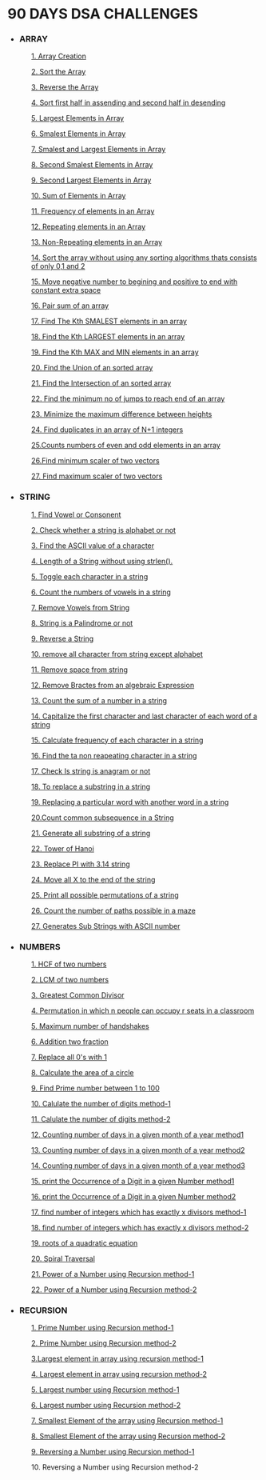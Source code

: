 <div>
    <h1> 90 DAYS DSA CHALLENGES</h1>            
    <ul>
    <h3><li>ARRAY</li></h3>
    <p><ol><a href="https://github.com/99monisha/90-DAYS-DSA-CHALLENGES/blob/master/ARRAY/array%20creation/array.cpp">1. Array Creation</a></ol></p>
     <p><ol><a href="https://github.com/99monisha/90-DAYS-DSA-CHALLENGES/blob/master/ARRAY/sort%20array/sort.cpp">2. Sort the Array</a></ol></p>
      <p><ol><a href="https://github.com/99monisha/90-DAYS-DSA-CHALLENGES/blob/master/ARRAY/reverse/reverse.cpp">3. Reverse the Array</a></ol></p>
        <p><ol><a href="https://github.com/99monisha/90-DAYS-DSA-CHALLENGES/blob/master/ARRAY/sort%20asdes/asdes.cpp">4. Sort first half in assending and second half in             desending</a></ol></p>
        <p><ol><a href="https://github.com/99monisha/90-DAYS-DSA-CHALLENGES/blob/master/ARRAY/largest%20element/large.cpp">5. Largest Elements in Array</a></ol></p>
    <p><ol><a href="https://github.com/99monisha/90-DAYS-DSA-CHALLENGES/blob/master/ARRAY/Smallest%20elements/small.cpp">6. Smalest Elements in Array</a></ol></p>
     <p><ol><a href="https://github.com/99monisha/90-DAYS-DSA-CHALLENGES/blob/master/ARRAY/smallest%20and%20largest/smalllarge.cpp">7. Smalest and Largest Elements in Array</a></ol></p>
     <p><ol><a href="https://github.com/99monisha/90-DAYS-DSA-CHALLENGES/blob/master/ARRAY/second%20smallest%20elements/secondsmall.cpp">8. Second Smalest Elements in Array</a></ol></p>
     <p><ol><a href="https://github.com/99monisha/90-DAYS-DSA-CHALLENGES/blob/master/ARRAY/second%20largest%20element/secLarge.cpp">9. Second Largest Elements in Array</a></ol></p>
      <p><ol><a href="https://github.com/99monisha/90-DAYS-DSA-CHALLENGES/blob/master/ARRAY/sum%20array/sum.cpp">10. Sum of Elements in Array</a></ol></p>
      <p><ol><a href="https://github.com/99monisha/90-DAYS-DSA-CHALLENGES/blob/master/ARRAY/Frequency-array/freq.cpp">11. Frequency of elements in an Array</a></ol></p>
 <p><ol><a href="https://github.com/99monisha/90-DAYS-DSA-CHALLENGES/blob/master/ARRAY/Repeating%20Element/repeat.cpp">12. Repeating elements in an Array</a></ol></p>
      <p><ol><a href="https://github.com/99monisha/90-DAYS-DSA-CHALLENGES/blob/master/ARRAY/Non%20repeating%20element/non.cpp">13. Non-Repeating elements in an Array</a></ol></p>
      <p><ol><a href="https://github.com/99monisha/90-DAYS-DSA-CHALLENGES/blob/master/ARRAY/Arange%200%2C1%2C2/arange.cpp">14. Sort the array without using any sorting algorithms thats consists of only 0,1 and 2</a></ol></p>
        <p><ol><a href="https://github.com/99monisha/90-DAYS-DSA-CHALLENGES/blob/master/ARRAY/Rearrange/rearr.cpp">15. Move negative number to begining and positive to end with constant extra space</a></ol></p>
      <p><ol><a href="https://github.com/99monisha/90-DAYS-DSA-CHALLENGES/blob/master/ARRAY/pair%20of%20sum/pair.cpp">16. Pair sum of an array</a></ol></p>
      <p><ol><a href="https://github.com/99monisha/90-DAYS-DSA-CHALLENGES/blob/master/ARRAY/kth%20%20smallest%20elements/kth.cpp">17. Find The Kth SMALEST elements in an array</a></ol></p>
      <p><ol><a href="https://github.com/99monisha/90-DAYS-DSA-CHALLENGES/blob/master/ARRAY/kth%20largest%20elements/largest.cpp">18. Find the Kth LARGEST elements in an array</a></ol></p>
      <p><ol><a href="https://github.com/99monisha/90-DAYS-DSA-CHALLENGES/blob/master/ARRAY/Kth%20small%20and%20large/SmLg.cpp">19. Find the Kth MAX and MIN elements in an array</a></ol></p>
        <p><ol><a href="https://github.com/99monisha/90-DAYS-DSA-CHALLENGES/blob/master/ARRAY/Union/union.cpp">20. Find the Union of an sorted array</a></ol></p>
      <p><ol><a href="https://github.com/99monisha/90-DAYS-DSA-CHALLENGES/blob/master/ARRAY/Intersection/inter.cpp">21. Find the Intersection of an sorted array</a></ol></p>
      <p><ol><a href="https://github.com/99monisha/90-DAYS-DSA-CHALLENGES/blob/master/ARRAY/minimum%20jums/mini.cpp">22. Find the minimum no of jumps to reach end of an array</a></ol></p>
      <p><ol><a href="https://github.com/99monisha/90-DAYS-DSA-CHALLENGES/blob/master/ARRAY/height%20minimize/height.cpp">23. Minimize the maximum difference between heights</a></ol></p>
      <p><ol><a href="https://github.com/99monisha/90-DAYS-DSA-CHALLENGES/blob/master/ARRAY/duplicate%20N%2B1/dupli.cpp">24. Find duplicates in an array of N+1 integers</a></ol></p>
        <p><ol><a href="https://github.com/99monisha/90-DAYS-DSA-CHALLENGES/blob/master/ARRAY/count%20odd%20even/oddeve.cpp">25.Counts numbers of even and odd elements in an array</a></ol></p>
      <p><ol><a href="https://github.com/99monisha/90-DAYS-DSA-CHALLENGES/blob/master/ARRAY/minimum%20scalar%20product/minscaler.cpp">26.Find minimum scaler of two vectors</a></ol></p>
      <p><ol><a href="https://github.com/99monisha/90-DAYS-DSA-CHALLENGES/blob/master/ARRAY/maxium%20scaler/maxscaler.cpp">27. Find maximum scaler of two vectors</a></ol></p>
       <h3><li>STRING</li></h3>
      <p><ol><a href="https://github.com/99monisha/90-DAYS-DSA-CHALLENGES/blob/master/STRING/pro-1/vowelorcon.cpp">1. Find Vowel or Consonent</a></ol></p>
      <p><ol><a href="https://github.com/99monisha/90-DAYS-DSA-CHALLENGES/blob/master/STRING/pro-2/alpha.cpp">2. Check whether a string is alphabet or not</a></ol></p>
        <p><ol><a href="https://github.com/99monisha/90-DAYS-DSA-CHALLENGES/blob/master/STRING/pro-3/ascii.cpp">3. Find the ASCII value of a character</a></ol></p>
      <p><ol><a href="https://github.com/99monisha/90-DAYS-DSA-CHALLENGES/blob/master/STRING/pro-4/length.cpp">4. Length of a String without using strlen().</a></ol></p>
      <p><ol><a href="https://github.com/99monisha/90-DAYS-DSA-CHALLENGES/blob/master/STRING/pro-5/togglechar.cpp">5. Toggle each character in a string</a></ol></p>
      <p><ol><a href="https://github.com/99monisha/90-DAYS-DSA-CHALLENGES/blob/master/STRING/pro-6/vowlcount.cpp">6. Count the numbers of  vowels in a string</a></ol></p>
      <p><ol><a href="https://github.com/99monisha/90-DAYS-DSA-CHALLENGES/blob/master/STRING/pro-7/remvowl.cpp">7. Remove Vowels from String</a></ol></p>
        <p><ol><a href="https://github.com/99monisha/90-DAYS-DSA-CHALLENGES/blob/master/STRING/pro-8/palindrome.cpp">8. String is a Palindrome or not</a></ol></p>
      <p><ol><a href="https://github.com/99monisha/90-DAYS-DSA-CHALLENGES/blob/master/STRING/pro-9/reverse.cpp">9. Reverse a String</a></ol></p>
      <p><ol><a href="https://github.com/99monisha/90-DAYS-DSA-CHALLENGES/blob/master/STRING/pro-10/remchar.cpp">10. remove all character from string except alphabet</a></ol></p>
      <p><ol><a href="https://github.com/99monisha/90-DAYS-DSA-CHALLENGES/blob/master/STRING/pro-11/spacerem.cpp">11. Remove space from string</a></ol></p>
      <p><ol><a href="https://github.com/99monisha/90-DAYS-DSA-CHALLENGES/blob/master/STRING/pro-12/rembractes.cpp">12. Remove Bractes from an algebraic Expression</a></ol></p>
        <p><ol><a href="https://github.com/99monisha/90-DAYS-DSA-CHALLENGES/blob/master/STRING/pro-13/sum.cpp">13. Count the sum of a number in a string</a></ol></p>
      <p><ol><a href="https://github.com/99monisha/90-DAYS-DSA-CHALLENGES/blob/master/STRING/prob-14/capi.cpp">14. Capitalize the first character and last character of each word of a string </a></ol></p>
      <p><ol><a href="https://github.com/99monisha/90-DAYS-DSA-CHALLENGES/blob/master/STRING/pro-15/frequency.cpp">15. Calculate frequency of each character in a string</a></ol></p>
      <p><ol><a href="https://github.com/99monisha/90-DAYS-DSA-CHALLENGES/blob/master/STRING/pro-16/nonrepeat.cpp">16. Find the ta non reapeating character in a string</a></ol></p>
      <p><ol><a href="https://github.com/99monisha/90-DAYS-DSA-CHALLENGES/blob/master/STRING/pro-17/anagram.cpp">17. Check Is string is anagram or not</a></ol></p>
      <p><ol><a href="https://github.com/99monisha/90-DAYS-DSA-CHALLENGES/blob/master/STRING/pro-18/resub.cpp">18. To replace a substring in a string</a></ol></p>
      <p><ol><a href="https://github.com/99monisha/90-DAYS-DSA-CHALLENGES/blob/master/STRING/pro-19/word.cpp">19. Replacing a particular word with another word in a string</a></ol></p>
      <p><ol><a href="https://github.com/99monisha/90-DAYS-DSA-CHALLENGES/blob/master/STRING/pro-20/subsequenc.cpp">20.Count common subsequence in a String </a></ol></p>
      <p><ol><a href="https://github.com/99monisha/90-DAYS-DSA-CHALLENGES/blob/master/STRING/pro-21/subsstring.cpp">21. Generate all substring of a string</a></ol></p>
      <p><ol><a href="https://github.com/99monisha/90-DAYS-DSA-CHALLENGES/blob/master/STRING/pro-22/tower.cpp">22. Tower of Hanoi</a></ol></p>
      <p><ol><a href="https://github.com/99monisha/90-DAYS-DSA-CHALLENGES/blob/master/STRING/pro-23/replacepi.cpp">23. Replace PI with 3.14 string</a></ol></p>
      <p><ol><a href="https://github.com/99monisha/90-DAYS-DSA-CHALLENGES/blob/master/STRING/pro-24/moveX.cpp">24. Move all X to the end of the string</a></ol></p>
      <p><ol><a href="https://github.com/99monisha/90-DAYS-DSA-CHALLENGES/blob/master/STRING/pro-25/permutation.cpp">25. Print all possible permutations of a string</a></ol></p>
      <p><ol><a href="https://github.com/99monisha/90-DAYS-DSA-CHALLENGES/blob/master/STRING/pro-26/maze.cpp">26. Count the number of paths possible in a maze</a></ol></p>
      <p><ol><a href="https://github.com/99monisha/90-DAYS-DSA-CHALLENGES/blob/master/STRING/pro-27/ascii.cpp">27. Generates Sub Strings with ASCII number </a></ol></p>
       <h3><li>NUMBERS</li></h3>
      <p><ol><a href="https://github.com/99monisha/90-DAYS-DSA-CHALLENGES/blob/master/NUMBERS/pro-1/hcf.cpp">1. HCF of two numbers</a></ol></p>
      <p><ol><a href="https://github.com/99monisha/90-DAYS-DSA-CHALLENGES/blob/master/NUMBERS/pro-2/lcm.cpp">2. LCM of two numbers</a></ol></p>
      <p><ol><a href="https://github.com/99monisha/90-DAYS-DSA-CHALLENGES/blob/master/NUMBERS/pro-3/Gdivisor.cpp">3. Greatest Common Divisor</a></ol></p>
      <p><ol><a href="https://github.com/99monisha/90-DAYS-DSA-CHALLENGES/blob/master/NUMBERS/pro-4/permu.cpp">4. Permutation in which n people can occupy r seats in a classroom</a></ol></p>
      <p><ol><a href="https://github.com/99monisha/90-DAYS-DSA-CHALLENGES/blob/master/NUMBERS/pro-5/handshakes.cpp">5. Maximum number of handshakes </a></ol></p>
      <p><ol><a href="https://github.com/99monisha/90-DAYS-DSA-CHALLENGES/blob/master/NUMBERS/pro-6/fraction.cpp">6. Addition two fraction</a></ol></p>
      <p><ol><a href="https://github.com/99monisha/90-DAYS-DSA-CHALLENGES/blob/master/NUMBERS/pro-7/one.cpp">7. Replace all 0's with 1 </a></ol></p>
      <p><ol><a href="https://github.com/99monisha/90-DAYS-DSA-CHALLENGES/blob/master/NUMBERS/pro-8/area.cpp">8. Calculate the area of a circle</a></ol></p>
      <p><ol><a href="https://github.com/99monisha/90-DAYS-DSA-CHALLENGES/blob/master/NUMBERS/pro-9/prime.cpp">9. Find Prime number between 1 to 100</a></ol></p>
      <p><ol><a href="https://github.com/99monisha/90-DAYS-DSA-CHALLENGES/blob/master/NUMBERS/pro-10/one.cpp">10. Calulate the number of digits method-1</a></ol></p>
      <p><ol><a href="https://github.com/99monisha/90-DAYS-DSA-CHALLENGES/blob/master/NUMBERS/pro-10/num.cpp">11. Calulate the number of digits method-2</a></ol></p>
      <p><ol><a href="https://github.com/99monisha/90-DAYS-DSA-CHALLENGES/blob/master/NUMBERS/pro-11/day.cpp">12. Counting number of days in a given month of a year method1</a></ol></p>
      <p><ol><a href="https://github.com/99monisha/90-DAYS-DSA-CHALLENGES/blob/master/NUMBERS/pro-11/daymonth.cpp">13. Counting number of days in a given month of a year method2</a></ol></p>
      <p><ol><a href="https://github.com/99monisha/90-DAYS-DSA-CHALLENGES/blob/master/NUMBERS/pro-11/dayyear.cpp">14. Counting number of days in a given month of a year method3</a></ol></p>
      <p><ol><a href="https://github.com/99monisha/90-DAYS-DSA-CHALLENGES/blob/master/NUMBERS/pro-12/xdigt.cpp">15. print the Occurrence of a Digit in a given Number method1</a></ol></p>
      <p><ol><a href="https://github.com/99monisha/90-DAYS-DSA-CHALLENGES/blob/master/NUMBERS/pro-12/xxdigt.cpp">16. print the Occurrence of a Digit in a given Number method2</a></ol></p>
      <p><ol><a href="https://github.com/99monisha/90-DAYS-DSA-CHALLENGES/blob/master/NUMBERS/pro-13/on.cpp">17. find number of integers which has exactly x divisors method-1
</a></ol></p>
      <p><ol><a href="https://github.com/99monisha/90-DAYS-DSA-CHALLENGES/blob/master/NUMBERS/pro-13/tw.cpp">18. find number of integers which has exactly x divisors method-2 </a></ol></p>
      <p><ol><a href="https://github.com/99monisha/90-DAYS-DSA-CHALLENGES/blob/master/NUMBERS/pro-14/on.cpp">19. roots of a quadratic equation</a></ol></p>
      <p><ol><a href="https://github.com/99monisha/90-DAYS-DSA-CHALLENGES/blob/master/NUMBERS/Spiral-15/mt.cpp">20. Spiral Traversal</a></ol></p>
      <p><ol><a href="https://github.com/99monisha/90-DAYS-DSA-CHALLENGES/blob/master/NUMBERS/pro-16/power.cpp">21. Power of a Number using Recursion method-1</a></ol></p>
      <p><ol><a href="https://github.com/99monisha/90-DAYS-DSA-CHALLENGES/blob/master/NUMBERS/pro-16/poweron.cpp">22. Power of a Number using Recursion method-2</a></ol></p>
          <h3><li>RECURSION</li></h3>
      <p><ol><a href="https://github.com/99monisha/90-DAYS-DSA-CHALLENGES/blob/master/Recursion/Pro-1/on.cpp">1. Prime Number using Recursion method-1</a></ol></p>
       <p><ol><a href="https://github.com/99monisha/90-DAYS-DSA-CHALLENGES/blob/master/Recursion/Pro-1/tw.cpp">2. Prime Number using Recursion method-2</a></ol></p>
      <p><ol><a href="https://github.com/99monisha/90-DAYS-DSA-CHALLENGES/blob/master/Recursion/Pro-2/largest.cpp">3.Largest element in array using recursion method-1</a></ol></p>
      <p><ol><a href="https://github.com/99monisha/90-DAYS-DSA-CHALLENGES/blob/master/Recursion/Pro-2/larst.cpp">4. Largest element in array using recursion method-2</a></ol></p>
      <p><ol><a href="https://github.com/99monisha/90-DAYS-DSA-CHALLENGES/blob/master/Recursion/Pro-3/one.cpp">5. Largest number using Recursion method-1</a></ol></p>
      <p><ol><a href="https://github.com/99monisha/90-DAYS-DSA-CHALLENGES/blob/master/Recursion/Pro-3/two.cpp">6. Largest number using Recursion method-2 </a></ol></p>
      <p><ol><a href="https://github.com/99monisha/90-DAYS-DSA-CHALLENGES/blob/master/Recursion/Pro-4/one.cpp">7. Smallest Element of the array using Recursion method-1</a></ol></p>
      <p><ol><a href="https://github.com/99monisha/90-DAYS-DSA-CHALLENGES/blob/master/Recursion/Pro-4/tw.cpp">8.  Smallest Element of the array using Recursion method-2</a></ol></p>
      <p><ol><a href="https://github.com/99monisha/90-DAYS-DSA-CHALLENGES/blob/master/Recursion/Pro-5/one.cpp">9. Reversing a Number using Recursion method-1</a></ol></p>
      <p><ol><a href="https://github.com/99monisha/90-DAYS-DSA-CHALLENGES/blob/master/Recursion/Pro-5/tw.cpp"></a>10. Reversing a Number using Recursion method-2</ol></p>
      <p><ol><a href="https://github.com/99monisha/90-DAYS-DSA-CHALLENGES/blob/master/Recursion/Pro-6/on.cpp"></a></ol></p>
      <p><ol><a href="https://github.com/99monisha/90-DAYS-DSA-CHALLENGES/blob/master/Recursion/Pro-6/tw.cpp"></a></ol></p>
      <p><ol><a href=""></a></ol></p>
      <p><ol><a href=""></a></ol></p>
      <p><ol><a href=""></a></ol></p>
      <p><ol><a href=""></a></ol></p>
      <p><ol><a href=""></a></ol></p>
      <p><ol><a href=""></a></ol></p>
      <p><ol><a href=""></a></ol></p>
      <p><ol><a href=""></a></ol></p>
      <p><ol><a href=""></a></ol></p>
      <p><ol><a href=""></a></ol></p>
      <p><ol><a href=""></a></ol></p>
      <p><ol><a href=""></a></ol></p>
      <p><ol><a href=""></a></ol></p>
      <p><ol><a href=""></a></ol></p>
      <p><ol><a href=""></a></ol></p>
      <p><ol><a href=""></a></ol></p>
      <p><ol><a href=""></a></ol></p>
      <p><ol><a href=""></a></ol></p>
      <p><ol><a href=""></a></ol></p>
      <p><ol><a href=""></a></ol></p>
      <p><ol><a href=""></a></ol></p>
      <p><ol><a href=""></a></ol></p>
      <p><ol><a href=""></a></ol></p>
      <p><ol><a href=""></a></ol></p>
      <p><ol><a href=""></a></ol></p>
      <p><ol><a href=""></a></ol></p>
      <p><ol><a href=""></a></ol></p>
      <p><ol><a href=""></a></ol></p>
      <p><ol><a href=""></a></ol></p>
      <p><ol><a href=""></a></ol></p>
      <p><ol><a href=""></a></ol></p>
      <p><ol><a href=""></a></ol></p>
      <p><ol><a href=""></a></ol></p>
      <p><ol><a href=""></a></ol></p>
      <p><ol><a href=""></a></ol></p>
      <p><ol><a href=""></a></ol></p>
      <p><ol><a href=""></a></ol></p>
      <p><ol><a href=""></a></ol></p>
      <p><ol><a href=""></a></ol></p>
      <p><ol><a href=""></a></ol></p>
      <p><ol><a href=""></a></ol></p>
      <p><ol><a href=""></a></ol></p>
      <p><ol><a href=""></a></ol></p>
      <p><ol><a href=""></a></ol></p>
      <p><ol><a href=""></a></ol></p>
      <p><ol><a href=""></a></ol></p>
      <p><ol><a href=""></a></ol></p>
      <p><ol><a href=""></a></ol></p>
      <p><ol><a href=""></a></ol></p>
      <p><ol><a href=""></a></ol></p>
      <p><ol><a href=""></a></ol></p>
      <p><ol><a href=""></a></ol></p>
      <p><ol><a href=""></a></ol></p>
      <p><ol><a href=""></a></ol></p>
      <p><ol><a href=""></a></ol></p>
      <p><ol><a href=""></a></ol></p>
      <p><ol><a href=""></a></ol></p>
      <p><ol><a href=""></a></ol></p>
      <p><ol><a href=""></a></ol></p>
      <p><ol><a href=""></a></ol></p>
      <p><ol><a href=""></a></ol></p>
      <p><ol><a href=""></a></ol></p>
      <p><ol><a href=""></a></ol></p>
</ul>
    
